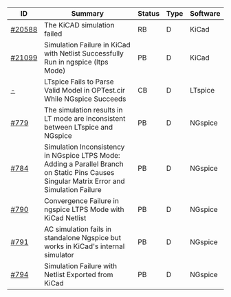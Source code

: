 | ID | Summary | Status | Type | Software |
|----|---------|--------|------|----------|
| [#20588](https://gitlab.com/kicad/code/kicad/-/issues/20588) | The KiCAD simulation failed | RB | D | KiCad |
| [#21099](https://gitlab.com/kicad/code/kicad/-/issues/21099) | Simulation Failure in KiCad with Netlist Successfully Run in ngspice (ltps Mode) | PB | D | KiCad |
| [-](https://ez.analog.com/design-tools-and-calculators/ltspice/f/q-a/594623/ltspice-fails-to-parse-valid-model-in-optest-cir-while-ngspice-succeeds/566903) | LTspice Fails to Parse Valid Model in OPTest.cir While NGspice Succeeds | CB | D | LTspice |
| [#779](https://sourceforge.net/p/ngspice/bugs/779/) | The simulation results in LT mode are inconsistent between LTspice and NGspice | PB | D | NGspice |
| [#784](https://sourceforge.net/p/ngspice/bugs/784/) | Simulation Inconsistency in NGspice LTPS Mode: Adding a Parallel Branch on Static Pins Causes Singular Matrix Error and Simulation Failure | PB | D | NGspice |
| [#790](https://sourceforge.net/p/ngspice/bugs/790/) | Convergence Failure in ngspice LTPS Mode with KiCad Netlist | PB | D | NGspice |
| [#791](https://sourceforge.net/p/ngspice/bugs/791/) | AC simulation fails in standalone Ngspice but works in KiCad's internal simulator | PB | D | NGspice |
| [#794](https://sourceforge.net/p/ngspice/bugs/794/) | Simulation Failure with Netlist Exported from KiCad | PB | D | NGspice |
